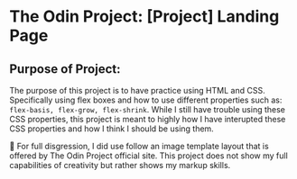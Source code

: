 # The Odin Project: [Project] Landing Page

## Purpose of Project:
The purpose of this project is to have practice using HTML and CSS. Specifically using flex boxes and how to use different properties such as: ```flex-basis, flex-grow, flex-shrink```. While I still have trouble using these CSS properties, this project is meant to highly how I have interupted these CSS properties and how I think I should be using them. 

:stop_sign: For full disgression, I did use follow an image template layout that is offered by The Odin Project official site. This project does not show my full capabilities of creativity but rather shows my markup skills. 
